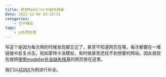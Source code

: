 ```yaml
---
title: 使用Modeller补缺失残基
date: 2022-12-08 03:19:31
categories:
    - 分子模拟
tags:
    - pdb预处理
---
```

写这个是因为每次用的时候发现都忘记了，甚至不知道网页在哪，每次都要在一堆链接中反复点击，宛如蒙特卡洛模拟，有时候甚至还找不到想要的网站。因此我现在就把[使用modeller补全缺失残基](https://salilab.org/modeller/wiki/Missing_residues)的网页放在这里。  

我们以[4GNX](https://files.rcsb.org/download/4GNX.pdb)为例进行补全。
